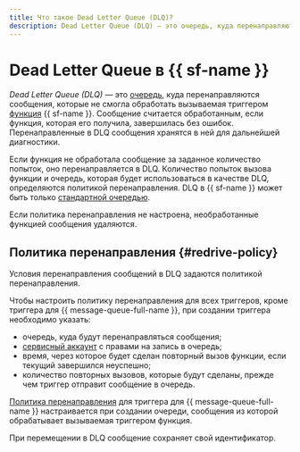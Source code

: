 ```yaml
---
title: Что такое Dead Letter Queue (DLQ)?
description: Dead Letter Queue (DLQ) — это очередь, куда перенаправляются сообщения, которые не смогли обработать вызываемые триггером функцию или контейнер. Сообщение считается обработанным, если функция или контейнер, которые его получили, завершились без ошибок. Перенаправленные в DLQ сообщения хранятся в ней для дальнейшей диагностики.
---
```


# Dead Letter Queue в {{ sf-name }}

_Dead Letter Queue (DLQ)_ — это [очередь](../../message-queue/concepts/queue.md), куда перенаправляются сообщения, которые не смогла обработать вызываемая триггером [функция](./function.md) {{ sf-name }}. Сообщение считается обработанным, если функция, которая его получила, завершилась без ошибок. Перенаправленные в DLQ сообщения хранятся в ней для дальнейшей диагностики.

Если функция не обработала сообщение за заданное количество попыток, оно перенаправляется в DLQ. Количество попыток вызова функции и очередь, которая будет использоваться в качестве DLQ, определяются политикой перенаправления. DLQ в {{ sf-name }} может быть только [стандартной очередью](../../message-queue/concepts/queue.md#standard-queues).

Если политика перенаправления не настроена, необработанные функцией сообщения удаляются.

## Политика перенаправления {#redrive-policy}

Условия перенаправления сообщений в DLQ задаются политикой перенаправления.

Чтобы настроить политику перенаправления для всех триггеров, кроме триггера для {{ message-queue-full-name }}, при создании триггера необходимо указать:

* очередь, куда будут перенаправляться сообщения;
* [сервисный аккаунт](../../iam/concepts/users/service-accounts.md) с правами на запись в очередь;
* время, через которое будет сделан повторный вызов функции, если текущий завершился неуспешно;
* количество повторных вызовов, которые будут сделаны, прежде чем триггер отправит сообщение в очередь.

[Политика перенаправления](../../message-queue/concepts/dlq.md#redrive-policy) для триггера для {{ message-queue-full-name }} настраивается при создании очереди, сообщения из которой обрабатывает вызываемая триггером функция.

При перемещении в DLQ сообщение сохраняет свой идентификатор.
